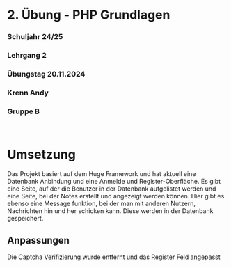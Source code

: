# 2. Übung - PHP Grundlagen
### Schuljahr 24/25
### Lehrgang 2
### Übungstag 20.11.2024
### Krenn Andy
### Gruppe B

<br>

# Umsetzung

Das Projekt basiert auf dem Huge Framework und hat aktuell eine Datenbank Anbindung und eine Anmelde und Register-Oberfläche. Es gibt eine Seite, auf der die Benutzer in der Datenbank aufgelistet werden und eine Seite, bei der Notes erstellt und angezeigt werden können. Hier gibt es ebenso eine Message funktion, bei der man mit anderen Nutzern, Nachrichten hin und her schicken kann. Diese werden in der Datenbank gespeichert.<br>

## Anpassungen
Die Captcha Verifizierung wurde entfernt und das Register Feld angepasst